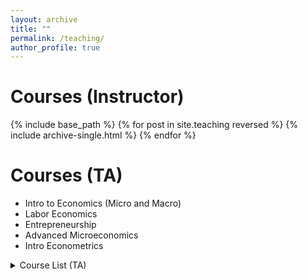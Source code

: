 ```yaml
---
layout: archive
title: ""
permalink: /teaching/
author_profile: true
---
```


Courses (Instructor)
======
  {% include base_path %}
{% for post in site.teaching reversed %}
  {% include archive-single.html %}
{% endfor %}

Courses (TA)
======

* Intro to Economics (Micro and Macro)
* Labor Economics
* Entrepreneurship
* Advanced Microeconomics
* Intro Econometrics
<details>
<summary>Course List (TA)</summary>
<pre>
Intro to Economics , Labor Economics, Entrepreunership, Advanced Mircoeconomics, & Intro Econometrics
</pre>
</details>
<!--- Consider just doing a list - Intro to Economics (Micro and Macro), Labor Economics, Entrepreunership, Advanced Mircoeconomics, Intro Econometrics>
